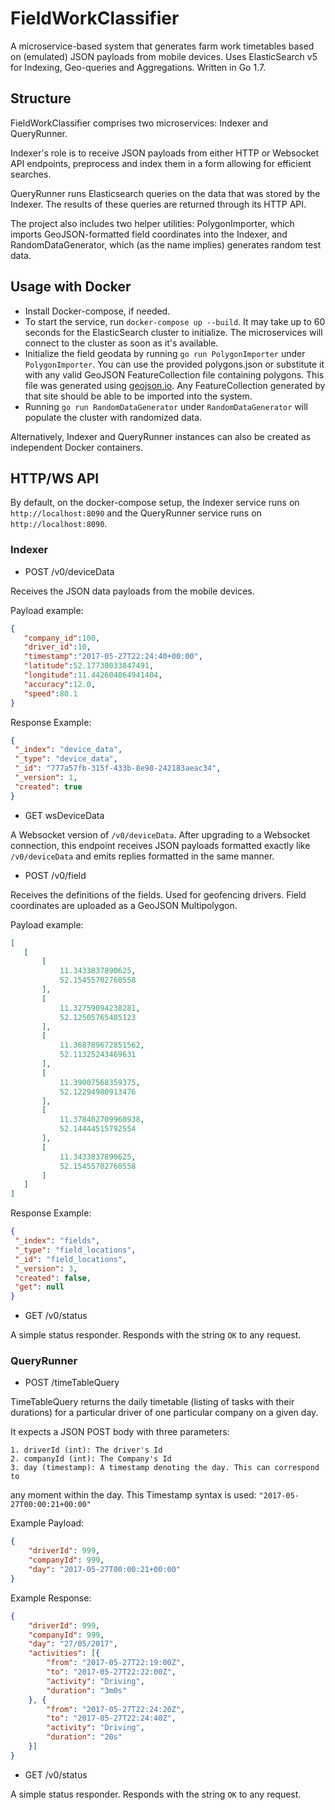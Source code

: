 # FieldWorkClassifier

A microservice-based system that generates farm work timetables based on
(emulated) JSON payloads from mobile devices. Uses ElasticSearch v5 for
 Indexing, Geo-queries and Aggregations. Written in Go 1.7.


## Structure


FieldWorkClassifier comprises two microservices: Indexer and QueryRunner.

Indexer's role is to receive JSON payloads from either HTTP or Websocket
API endpoints, preprocess and index them in a form allowing for efficient
searches.

QueryRunner runs Elasticsearch queries on the data that was stored by the
Indexer. The results of these queries are returned through its HTTP API.

The project also includes two helper utilities: PolygonImporter, which
imports GeoJSON-formatted field coordinates into the Indexer, and
RandomDataGenerator, which (as the name implies) generates random test
data.

## Usage with Docker

* Install Docker-compose, if needed.
* To start the service, run `docker-compose up --build`. It may take up
to 60 seconds for the ElasticSearch cluster to initialize. The
microservices will connect to the cluster as soon as it's available.
* Initialize the field geodata by running `go run PolygonImporter` under
`PolygonImporter`. You can use the provided polygons.json or substitute it
with any valid GeoJSON FeatureCollection file containing polygons.
This file was generated using [geojson.io](http://geojson.io/).
 Any FeatureCollection generated by that site should be able to be imported into the system.
* Running `go run RandomDataGenerator` under `RandomDataGenerator` will
populate the cluster with randomized data.

Alternatively, Indexer and QueryRunner instances can also be created as
independent Docker containers.

## HTTP/WS API

By default, on the docker-compose setup, the Indexer service runs on
`http://localhost:8090` and the QueryRunner service runs on
`http://localhost:8090`.

### Indexer

* POST /v0/deviceData

Receives the JSON data payloads from the mobile devices.

 Payload example:
 ```json
 {
    "company_id":100,
    "driver_id":10,
    "timestamp":"2017-05-27T22:24:40+00:00",
    "latitude":52.17730033847491,
    "longitude":11.442604064941404,
    "accuracy":12.0,
    "speed":80.1
 }
 ```

Response Example:
 ```json
{
  "_index": "device_data",
  "_type": "device_data",
  "_id": "777a57fb-315f-433b-8e98-242183aeac34",
  "_version": 1,
  "created": true
}
 ```

* GET  wsDeviceData

A Websocket version of `/v0/deviceData`. After upgrading to a Websocket connection,
this endpoint receives JSON payloads formatted exactly like `/v0/deviceData` and
emits replies formatted in the same manner.

* POST /v0/field

Receives the definitions of the fields. Used for geofencing drivers. Field
coordinates are uploaded as a GeoJSON Multipolygon.

 Payload example:
 ```json
 [
 	[
 		[
 			11.3433837890625,
 			52.15455702760558
 		],
 		[
 			11.32759094238281,
 			52.12505765485123
 		],
 		[
 			11.368789672851562,
 			52.11325243469631
 		],
 		[
 			11.39007568359375,
 			52.12294980913476
 		],
 		[
 			11.378402709960938,
 			52.14444515792554
 		],
 		[
 			11.3433837890625,
 			52.15455702760558
 		]
 	]
 ]
 ```

Response Example:
 ```json
{
  "_index": "fields",
  "_type": "field_locations",
  "_id": "field_locations",
  "_version": 3,
  "created": false,
  "get": null
}
 ```


* GET /v0/status

A simple status responder. Responds with the string `OK` to any request.


### QueryRunner

* POST /timeTableQuery

TimeTableQuery returns the daily timetable (listing of tasks with their durations)
for a particular driver of one particular company on a given day.

It expects a JSON POST body with three parameters:

    1. driverId (int): The driver's Id
    2. companyId (int): The Company's Id
    3. day (timestamp): A timestamp denoting the day. This can correspond to
 any moment within the day. This Timestamp syntax is used:
  `"2017-05-27T00:00:21+00:00"`

Example Payload:

```json
{
	"driverId": 999,
	"companyId": 999,
	"day": "2017-05-27T00:00:21+00:00"
}
```

Example Response:

```json
{
	"driverId": 999,
	"companyId": 999,
	"day": "27/05/2017",
	"activities": [{
		"from": "2017-05-27T22:19:00Z",
		"to": "2017-05-27T22:22:00Z",
		"activity": "Driving",
		"duration": "3m0s"
	}, {
		"from": "2017-05-27T22:24:20Z",
		"to": "2017-05-27T22:24:40Z",
		"activity": "Driving",
		"duration": "20s"
	}]
}
```


* GET /v0/status

A simple status responder. Responds with the string `OK` to any request.
